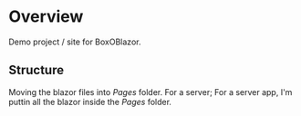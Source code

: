 ﻿# Overview 
Demo project / site for BoxOBlazor.
## Structure

Moving the blazor files into
_Pages_ folder. 
For a server; 
For a server app,
I'm puttin all the blazor inside 
the _Pages_ folder.